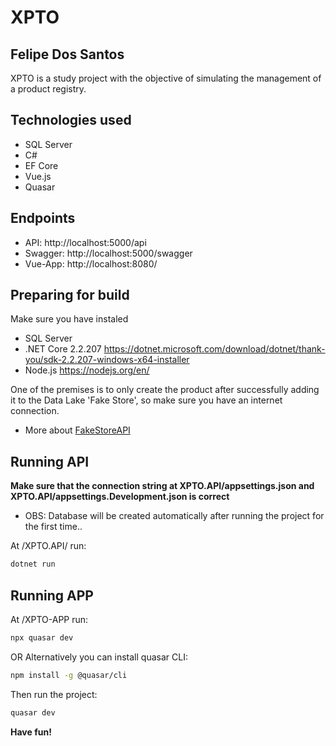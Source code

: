 # XPTO
## Felipe Dos Santos

XPTO is a study project with the objective of simulating the management of a product registry.

## Technologies used
- SQL Server
- C#
- EF Core
- Vue.js
- Quasar

## Endpoints
- API: http://localhost:5000/api
- Swagger: http://localhost:5000/swagger
- Vue-App: http://localhost:8080/

## Preparing for build
Make sure you have instaled
- SQL Server
- .NET Core 2.2.207
https://dotnet.microsoft.com/download/dotnet/thank-you/sdk-2.2.207-windows-x64-installer
- Node.js
https://nodejs.org/en/

One of the premises is to only create the product after successfully adding it to the Data Lake 'Fake Store', so make sure you have an internet connection.
- More about [FakeStoreAPI]

## Running API
**Make sure that the connection string at XPTO.API/appsettings.json and XPTO.API/appsettings.Development.json is correct**
- OBS: Database will be created automatically after running the project for the first time..

At /XPTO.API/ run:
```sh
dotnet run
```
## Running APP
At /XPTO-APP run:
```sh
npx quasar dev
```
OR Alternatively you can install quasar CLI:
```sh
npm install -g @quasar/cli
```
Then run the project:
```sh
quasar dev
```

**Have fun!**

   [fakestoreapi]: <https://fakestoreapi.com/docs>